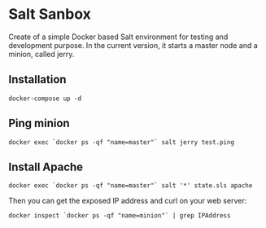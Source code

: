 # Salt Sanbox

Create of a simple Docker based Salt environment for testing and development purpose.
In the current version, it starts a master node and a minion, called jerry.


## Installation

```
docker-compose up -d
```

## Ping minion

```
docker exec `docker ps -qf "name=master"` salt jerry test.ping
```

## Install Apache

```
docker exec `docker ps -qf "name=master"` salt '*' state.sls apache
```

Then you can get the exposed IP address and curl on your web server:

```
docker inspect `docker ps -qf "name=minion"` | grep IPAddress
```
